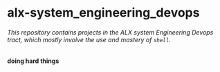 # alx-system_engineering_devops

###### This repository contains projects in the ALX system Engineering Devops tract, which mostly involve the use and mastery of `shell`.
#### doing hard things
